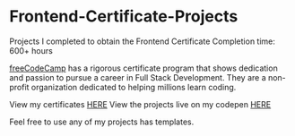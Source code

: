 # Frontend-Certificate-Projects

Projects I completed to obtain the Frontend Certificate
Completion time: 600+ hours

[freeCodeCamp](https://www.freecodecamp.org/) has a rigorous certificate program that shows dedication and passion to pursue a career in Full Stack Development. They are a non-profit organization dedicated to helping millions learn coding. 

View my certificates [HERE](https://www.freecodecamp.org/respici0)
View the projects live on my codepen [HERE](https://codepen.io/panderhh/)



Feel free to use any of my projects has templates.
